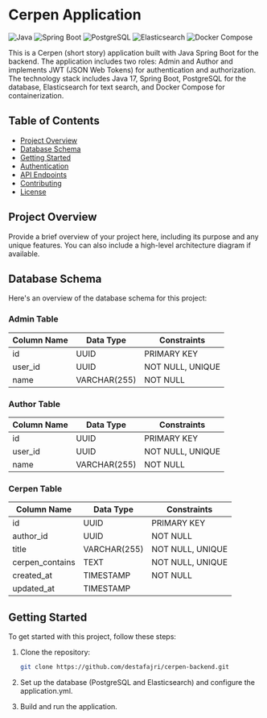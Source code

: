 # Cerpen Application

![Java](https://img.shields.io/badge/Java-17-blue)
![Spring Boot](https://img.shields.io/badge/Spring%20Boot-3.1.4-green)
![PostgreSQL](https://img.shields.io/badge/PostgreSQL-13.3-blue)
![Elasticsearch](https://img.shields.io/badge/Elasticsearch-7.10.2-blue)
![Docker Compose](https://img.shields.io/badge/Docker%20Compose-3.9-blue)

This is a Cerpen (short story) application built with Java Spring Boot for the backend. The application includes two roles: Admin and Author and implements JWT (JSON Web Tokens) for authentication and authorization. The technology stack includes Java 17, Spring Boot, PostgreSQL for the database, Elasticsearch for text search, and Docker Compose for containerization.

## Table of Contents

- [Project Overview](#project-overview)
- [Database Schema](#database-schema)
- [Getting Started](#getting-started)
- [Authentication](#authentication)
- [API Endpoints](#api-endpoints)
- [Contributing](#contributing)
- [License](#license)

## Project Overview

Provide a brief overview of your project here, including its purpose and any unique features. You can also include a high-level architecture diagram if available.

## Database Schema

Here's an overview of the database schema for this project:

### Admin Table

| Column Name | Data Type  | Constraints         |
|-------------|------------|---------------------|
| id          | UUID       | PRIMARY KEY         |
| user_id     | UUID       | NOT NULL, UNIQUE    |
| name        | VARCHAR(255) | NOT NULL          |

### Author Table

| Column Name | Data Type  | Constraints         |
|-------------|------------|---------------------|
| id          | UUID       | PRIMARY KEY         |
| user_id     | UUID       | NOT NULL, UNIQUE    |
| name        | VARCHAR(255) | NOT NULL          |

### Cerpen Table

| Column Name    | Data Type  | Constraints         |
|----------------|------------|---------------------|
| id             | UUID       | PRIMARY KEY         |
| author_id      | UUID       | NOT NULL            |
| title          | VARCHAR(255) | NOT NULL, UNIQUE  |
| cerpen_contains | TEXT      | NOT NULL, UNIQUE    |
| created_at     | TIMESTAMP  | NOT NULL            |
| updated_at     | TIMESTAMP  |                     |

## Getting Started

To get started with this project, follow these steps:

1. Clone the repository:

   ```bash
   git clone https://github.com/destafajri/cerpen-backend.git
    ```
2. Set up the database (PostgreSQL and Elasticsearch) and configure the application.yml.

3. Build and run the application.

